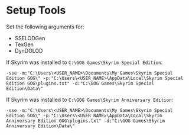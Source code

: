 # Setup Tools

Set the following arguments for:

- SSELODGen
- TexGen
- DynDOLOD

If Skyrim was installed to `C:\GOG Games\Skyrim Special Edition`:

```plaintext
-sse -m:"C:\Users\<USER_NAME>\Documents\My Games\Skyrim Special Edition GOG\" -p:"C:\Users\<USER_NAME>\AppData\Local\Skyrim Special Edition GOG\plugins.txt" -d:"C:\GOG Games\Skyrim Special Edition\Data\"
```

If Skyrim was installed to `C:\GOG Games\Skyrim Anniversary Edition`:

```plaintext
-sse -m:"C:\Users\<USER_NAME>\Documents\My Games\Skyrim Special Edition GOG\" -p:"C:\Users\<USER_NAME>\AppData\Local\Skyrim Anniversary Edition GOG\plugins.txt" -d:"C:\GOG Games\Skyrim Anniversary Edition\Data\"
```
